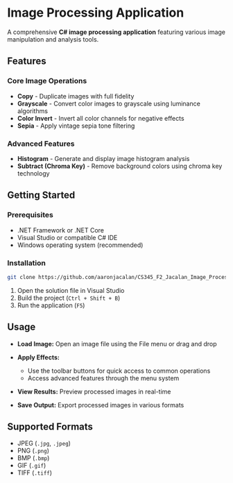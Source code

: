 # Image Processing Application

A comprehensive **C# image processing application** featuring various image manipulation and analysis tools.

## Features

### Core Image Operations

* **Copy** - Duplicate images with full fidelity
* **Grayscale** - Convert color images to grayscale using luminance algorithms
* **Color Invert** - Invert all color channels for negative effects
* **Sepia** - Apply vintage sepia tone filtering

### Advanced Features

* **Histogram** - Generate and display image histogram analysis
* **Subtract (Chroma Key)** - Remove background colors using chroma key technology

## Getting Started

### Prerequisites

* .NET Framework or .NET Core
* Visual Studio or compatible C# IDE
* Windows operating system (recommended)

### Installation

```bash
git clone https://github.com/aaronjacalan/CS345_F2_Jacalan_Image_Processing.git
```

1. Open the solution file in Visual Studio
2. Build the project (`Ctrl + Shift + B`)
3. Run the application (`F5`)

## Usage

* **Load Image:** Open an image file using the File menu or drag and drop
* **Apply Effects:**

  * Use the toolbar buttons for quick access to common operations
  * Access advanced features through the menu system
* **View Results:** Preview processed images in real-time
* **Save Output:** Export processed images in various formats

## Supported Formats

* JPEG (`.jpg`, `.jpeg`)
* PNG (`.png`)
* BMP (`.bmp`)
* GIF (`.gif`)
* TIFF (`.tiff`)

